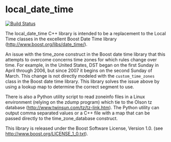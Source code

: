 local_date_time
===============

[![Build Status](https://api.travis-ci.org/tr11/local_date_time.png?branch=master)](https://api.travis-ci.org/tr11/local_date_time.png?branch=master)

The local_date_time C++ library is intended to be a replacement to the Local Time classes in the excellent Boost Date Time library (http://www.boost.org/libs/date_time/).

An issue with the time_zone construct in the Boost date time library that this attempts to overcome concerns time zones for which rules change over time.  For example, in the United States, DST began on the first Sunday in April through 2006, but since 2007 it begins on the second Sunday of March. This change is not directly modeled with the ``custom_time_zones`` class in the Boost date time library. This library solves the issue above by using a lookup map to determine the correct segment to use.  

There is also a Python utility script to read zoneinfo files in a Linux environment (relying on the zdump program) which tie to the Olson tz database (http://www.twinsun.com/tz/tz-link.htm). The Python utility can output comma separated values or a C++ file with a map that can be passed directly to the time_zone_database construct.

This library is released under the Boost Software License, Version 1.0. (see http://www.boost.org/LICENSE_1_0.txt).
